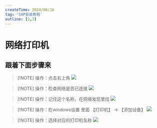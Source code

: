 ```yaml
---
createTime: 2024/06/16
tag: 'SAP安装教程'
outline: [2,3]
---
```


# 网络打印机

## 跟着下面步骤来

> [!NOTE] 操作：点击右上角
> <img src="https://gitee.com/zhangjunjiee/article-images/raw/master/images/202406182226917.png"/>


> [!NOTE] 操作：检查网络是否已连接
> <img src="https://gitee.com/zhangjunjiee/article-images/raw/master/images/202406182229546.png"/>


> [!NOTE] 操作：记住这个名称，在网络发现里找
> <img src="https://gitee.com/zhangjunjiee/article-images/raw/master/images/202406182230100.png"/>


> [!NOTE] 操作：在windows设置 里面 【打印机】 -> 【添加设备】
> <img src="https://gitee.com/zhangjunjiee/article-images/raw/master/images/202406182238653.png"/>


> [!NOTE] 操作：选择对应的打印机名称
> <img src="https://gitee.com/zhangjunjiee/article-images/raw/master/images/202406182252152.png"/>